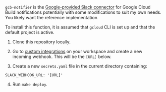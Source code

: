 
`gcb-notifier` is the [Google-provided Slack connector][gcb-tpn] for Google
Cloud Build notifications potentially with some modifications to suit my own
needs. You likely want the reference implementation.

[gcb-tpn]: https://cloud.google.com/cloud-build/docs/configure-third-party-notifications


To install this function, it is assumed that `gcloud` CLI is set up and that
the default project is active.

1. Clone this repository locally.

2. Go to [custom integrations][slack-integ] on your workspace and create a new
   incoming webhook. This will be the `[URL]` below.

3. Create a new `secrets.yaml` file in the current directory containing:

```
SLACK_WEBHOOK_URL: '[URL]'
```

4. Run `make deploy`.

[slack-integ]: https://slack.com/apps/manage/custom-integrations

